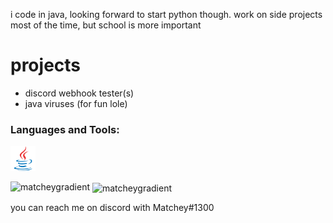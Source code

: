 i code in java, looking forward to start python though.
work on side projects most of the time, but school is more important

# projects
- discord webhook tester(s)
- java viruses (for fun lole)

<h3 align="left">Languages and Tools:</h3>
<p align="left"> <a href="https://www.java.com" target="_blank"> <img src="https://raw.githubusercontent.com/devicons/devicon/master/icons/java/java-original.svg" alt="java" width="40" height="40"/> </a> </p>

<p><img align="left" src="https://github-readme-stats.vercel.app/api/top-langs?username=matcheygradient&show_icons=true&locale=en&layout=compact" alt="matcheygradient" /></p>

<p>&nbsp;<img align="center" src="https://github-readme-stats.vercel.app/api?username=matcheygradient&show_icons=true&locale=en" alt="matcheygradient" /></p>

you can reach me on discord with Matchey#1300
